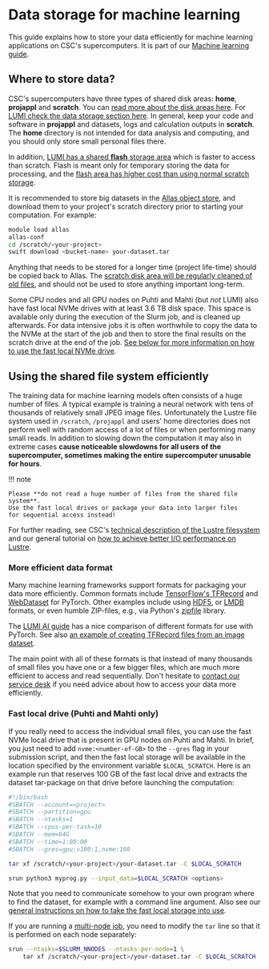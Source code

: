 # Data storage for machine learning

This guide explains how to store your data efficiently for machine learning
applications on CSC's supercomputers. It is part of our [Machine learning
guide](ml-guide.md).

## Where to store data?

CSC's supercomputers have three types of shared disk areas: **home**,
**projappl** and **scratch**. You can [read more about the disk areas
here](../../computing/disk.md). For [LUMI check the data storage
section here](https://docs.lumi-supercomputer.eu/storage/). In
general, keep your code and software in **projappl** and datasets,
logs and calculation outputs in **scratch**. The **home** directory is
not intended for data analysis and computing, and you should only
store small personal files there.

In addition, [LUMI has a shared **flash** storage
area](https://docs.lumi-supercomputer.eu/storage/) which is faster to
access than scratch. Flash is meant only for temporary storing the
data for processing, and the [flash area has higher cost than using
normal scratch
storage](https://docs.lumi-supercomputer.eu/runjobs/lumi_env/billing/#flash-storage-lumi-f-billing).

It is recommended to store big datasets in the [Allas object
store](../../data/Allas/index.md), and download them to your project's
scratch directory prior to starting your computation. For example:

```bash
module load allas
allas-conf
cd /scratch/<your-project>
swift download <bucket-name> your-dataset.tar
```

Anything that needs to be stored for a longer time (project life-time)
should be copied back to Allas. The [scratch disk area will be
regularly cleaned of old files](clean-up-data.md), and should not be used to store
anything important long-term.

Some CPU nodes and all GPU nodes on Puhti and Mahti (but *not* LUMI)
also have fast local NVMe drives with at least 3.6 TB disk space. This
space is available only during the execution of the Slurm job, and is
cleaned up afterwards. For data intensive jobs it is often worthwhile
to copy the data to the NVMe at the start of the job and then to store
the final results on the scratch drive at the end of the job. [See
below for more information on how to use the fast local NVMe
drive](#fast-local-drive-puhti-and-mahti-only).


## Using the shared file system efficiently

The training data for machine learning models often consists of a huge number of
files. A typical example is training a neural network with tens of thousands of
relatively small JPEG image files. Unfortunately the Lustre file system used in
`/scratch`, `/projappl` and users' home directories does not perform
well with random access of a lot of files or when performing many
small reads. In addition to slowing down the computation it may also
in extreme cases **cause noticeable slowdowns for all users of the
supercomputer, sometimes making the entire supercomputer unusable for
hours**.

!!! note

    Please **do not read a huge number of files from the shared file system**.
    Use the fast local drives or package your data into larger files
    for sequential access instead!

For further reading, see CSC's [technical description of the Lustre
filesystem](../../computing/lustre.md) and our general tutorial on [how to
achieve better I/O performance on Lustre](lustre_performance.md).


### More efficient data format

Many machine learning frameworks support formats for packaging your
data more efficiently. Common formats include [TensorFlow's
TFRecord][TFRecord] and [WebDataset][] for PyTorch.  Other examples include
using [HDF5][], or [LMDB][] formats, or even humble ZIP-files, e.g.,
via Python's [zipfile][] library.

The [LUMI AI guide][LUMI-AI-data] has a nice comparison of different
formats for use with PyTorch. See also [an example of creating
TFRecord files from an image dataset][tfrecord-example].

The main point with all of these formats is that instead of many
thousands of small files you have one or a few bigger files, which are
much more efficient to access and read sequentially. Don't hesitate to
[contact our service desk](../contact.md) if you need advice about how
to access your data more efficiently.

[TFRecord]: https://www.tensorflow.org/tutorials/load_data/tfrecord
[WebDataset]: https://github.com/webdataset/webdataset
[HDF5]: https://docs.h5py.org/en/stable/
[LMDB]: https://en.wikipedia.org/wiki/Lightning_Memory-Mapped_Database
[zipfile]: https://docs.python.org/3/library/zipfile.html
[LUMI-AI-data]: https://github.com/Lumi-supercomputer/LUMI-AI-Guide/tree/main/3-file-formats#readme
[tfrecord-example]: https://github.com/CSCfi/machine-learning-scripts/blob/master/notebooks/tf2-pets-create-tfrecords.ipynb


### Fast local drive (Puhti and Mahti only)

If you really need to access the individual small files, you can use
the fast NVMe local drive that is present in GPU nodes on Puhti and
Mahti. In brief, you just need to add `nvme:<number-of-GB>` to the
`--gres` flag in your submission script, and then the fast local
storage will be available in the location specified by the environment
variable `$LOCAL_SCRATCH`. Here is an example run that reserves 100 GB
of the fast local drive and extracts the dataset tar-package on that
drive before launching the computation:

```bash
#!/bin/bash
#SBATCH --account=<project>
#SBATCH --partition=gpu
#SBATCH --ntasks=1
#SBATCH --cpus-per-task=10
#SBATCH --mem=64G
#SBATCH --time=1:00:00
#SBATCH --gres=gpu:v100:1,nvme:100

tar xf /scratch/<your-project>/your-dataset.tar -C $LOCAL_SCRATCH

srun python3 myprog.py --input_data=$LOCAL_SCRATCH <options>
```

Note that you need to communicate somehow to your own program where to find the
dataset, for example with a command line argument. Also see our [general
instructions on how to take the fast local storage into
use](../../computing/running/creating-job-scripts-puhti.md#local-storage).

If you are running a [multi-node job](ml-multi.md), you need to modify the `tar`
line so that it is performed on each node separately:

```bash
srun --ntasks=$SLURM_NNODES --ntasks-per-node=1 \
    tar xf /scratch/<your-project>/your-dataset.tar -C $LOCAL_SCRATCH
```
